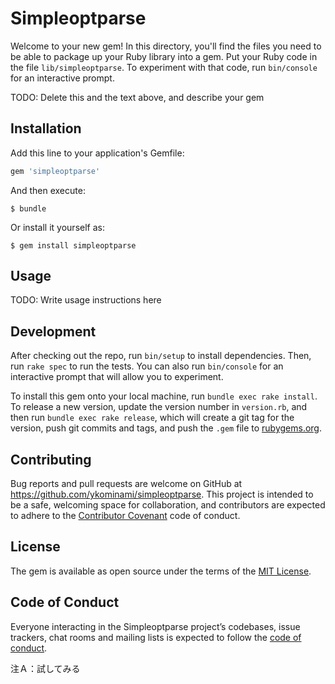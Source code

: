 # Simpleoptparse

Welcome to your new gem! In this directory, you'll find the files you need to be able to package up your Ruby library into a gem. Put your Ruby code in the file `lib/simpleoptparse`. To experiment with that code, run `bin/console` for an interactive prompt.

TODO: Delete this and the text above, and describe your gem

## Installation

Add this line to your application's Gemfile:

```ruby
gem 'simpleoptparse'
```

And then execute:

    $ bundle

Or install it yourself as:

    $ gem install simpleoptparse

## Usage

TODO: Write usage instructions here

## Development

After checking out the repo, run `bin/setup` to install dependencies. Then, run `rake spec` to run the tests. You can also run `bin/console` for an interactive prompt that will allow you to experiment.

To install this gem onto your local machine, run `bundle exec rake install`. To release a new version, update the version number in `version.rb`, and then run `bundle exec rake release`, which will create a git tag for the version, push git commits and tags, and push the `.gem` file to [rubygems.org](https://rubygems.org).

## Contributing

Bug reports and pull requests are welcome on GitHub at https://github.com/ykominami/simpleoptparse. This project is intended to be a safe, welcoming space for collaboration, and contributors are expected to adhere to the [Contributor Covenant](http://contributor-covenant.org) code of conduct.

## License

The gem is available as open source under the terms of the [MIT License](https://opensource.org/licenses/MIT).

## Code of Conduct

Everyone interacting in the Simpleoptparse project’s codebases, issue trackers, chat rooms and mailing lists is expected to follow the [code of conduct](https://github.com/ykominami/simpleoptparse/blob/master/CODE_OF_CONDUCT.md).

注Ａ：試してみる
